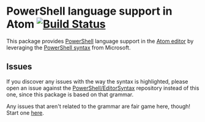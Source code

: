 # PowerShell language support in Atom [![Build Status](https://travis-ci.org/jrsconfitto/language-powershell.svg?branch=master)](https://travis-ci.org/jrsconfitto/language-powershell)

This package provides [PowerShell](https://msdn.microsoft.com/en-us/mt173057.aspx) language support in the [Atom editor](https://atom.io) by leveraging the [PowerShell syntax][ES] from Microsoft.

## Issues

If you discover any issues with the way the syntax is highlighted, please open an issue against the [PowerShell/EditorSyntax][ES] repository instead of this one, since this package is based on that grammar.

Any issues that aren't related to the grammar are fair game here, though! Start one [here](https://github.com/jugglingnutcase/language-powershell/issues/new).

[ES]:https://github.com/PowerShell/EditorSyntax
